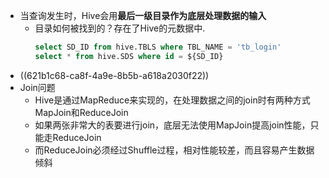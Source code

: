 - 当查询发生时，Hive会用**最后一级目录作为底层处理数据的输入**
	- 目录如何被找到的？存在了Hive的元数据中.
	  ```SQL
	  select SD_ID from hive.TBLS where TBL_NAME = 'tb_login'
	  select * from hive.SDS where id = ${SD_ID}
	  ```
- ((621b1c68-ca8f-4a9e-8b5b-a618a2030f22))
- Join问题
	- Hive是通过MapReduce来实现的，在处理数据之间的join时有两种方式 MapJoin和ReduceJoin
	- 如果两张非常大的表要进行join，底层无法使用MapJoin提高join性能，只能走ReduceJoin
	- 而ReduceJoin必须经过Shuffle过程，相对性能较差，而且容易产生数据倾斜